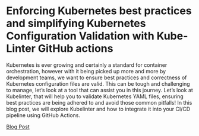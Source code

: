 # Enforcing Kubernetes best practices and simplifying Kubernetes Configuration Validation with Kube-Linter GitHub actions
Kubernetes is ever growing and certainly a standard for container orchestration, however with it being picked up more and more by development teams, we want to ensure best practices and correctness of Kubernetes configuration files are valid. This can be tough and challenging to manage, let’s look at a tool that can assist you in this journey. Let’s look at Kubelinter, that will help you to validate Kubernetes YAML files, ensuring best practices are being adhered to and avoid those common pitfalls! In this blog post, we will explore Kubelinter and how to integrate it into your CI/CD pipeline using GitHub Actions.

[Blog Post](https://thomasthornton.cloud/2024/01/31/enforcing-kubernetes-best-practices-and-simplifying-kubernetes-configuration-validation-with-kube-linter-and-github-actions/)
